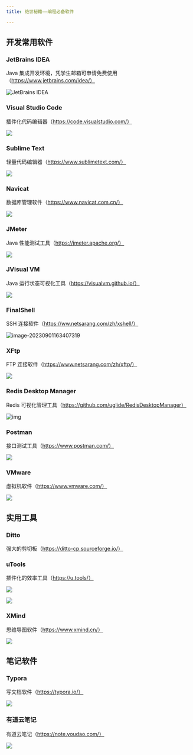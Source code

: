 ```yaml
---
title: 绝世秘籍——编程必备软件

---
```

## 开发常用软件

### JetBrains IDEA

Java 集成开发环境，凭学生邮箱可申请免费使用（https://www.jetbrains.com/idea/）

![JetBrains IDEA](https://cdn.jsdelivr.net/gh/hongxiaCoder/Pictures@master/20230901162618.png)

### Visual Studio Code

插件化代码编辑器（https://code.visualstudio.com/）

![](https://cdn.jsdelivr.net/gh/hongxiaCoder/Pictures@master/20230901162745.png)

### Sublime Text

轻量代码编辑器（https://www.sublimetext.com/）

![](https://cdn.jsdelivr.net/gh/hongxiaCoder/Pictures@master/20230901162818.png)

### Navicat

数据库管理软件（https://www.navicat.com.cn/）

![](https://cdn.jsdelivr.net/gh/hongxiaCoder/Pictures@master/20230901162852.png)

### JMeter

Java 性能测试工具（https://jmeter.apache.org/）

![](https://cdn.jsdelivr.net/gh/hongxiaCoder/Pictures@master/20230901163221.png)

### JVisual VM

Java 运行状态可视化工具（https://visualvm.github.io/）

![](https://cdn.jsdelivr.net/gh/hongxiaCoder/Pictures@master/20230901163327.png)

### FinalShell

SSH 连接软件（https://ww.netsarang.com/zh/xshell/）

![image-20230901163407319](C:/Users/Doom/AppData/Roaming/Typora/typora-user-images/image-20230901163407319.png)

### XFtp

FTP 连接软件（https://www.netsarang.com/zh/xftp/）

![](https://cdn.jsdelivr.net/gh/hongxiaCoder/Pictures@master/20230901163447.png)

### Redis Desktop Manager

Redis 可视化管理工具（https://github.com/uglide/RedisDesktopManager）

![img](https://img2018.cnblogs.com/blog/1775992/201909/1775992-20190906102158372-1275713632.png)

### Postman

接口测试工具（https://www.postman.com/）

![](https://cdn.jsdelivr.net/gh/hongxiaCoder/Pictures@master/20230901163013.png)

### VMware

虚拟机软件（https://www.vmware.com/）

![](https://cdn.jsdelivr.net/gh/hongxiaCoder/Pictures@master/20230901163541.png)

## 实用工具

### Ditto

强大的剪切板（https://ditto-cp.sourceforge.io/）

### uTools

插件化的效率工具（https://u.tools/）

![](https://cdn.jsdelivr.net/gh/hongxiaCoder/Pictures@master/20230901163701.png)

![](https://cdn.jsdelivr.net/gh/hongxiaCoder/Pictures@master/20230901163716.png)

### XMind

思维导图软件（https://www.xmind.cn/）

![](https://cdn.jsdelivr.net/gh/hongxiaCoder/Pictures@master/20230901163804.png)



## 笔记软件

### Typora

写文档软件（https://typora.io/）

![](https://cdn.jsdelivr.net/gh/hongxiaCoder/Pictures@master/20230901163950.png)

### 有道云笔记

有道云笔记（https://note.youdao.com/）

![](https://cdn.jsdelivr.net/gh/hongxiaCoder/Pictures@master/20230901164051.png)